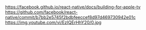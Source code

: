 https://facebook.github.io/react-native/docs/building-for-apple-tv
https://github.com/facebook/react-native/commit/b7bb2e5745f2bdbfeeccef8d97d469730942e01c
https://img.youtube.com/vi/EzIQErHhY20/0.jpg